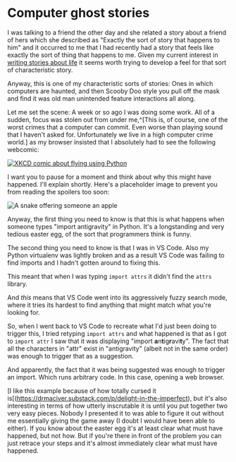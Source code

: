 # Computer ghost stories

I was talking to a friend the other day and she related a story about a friend of hers which she described as "Exactly the sort of story that happens to him" and it occurred to me that I had recently had a story that feels like exactly the sort of thing that happens to me. Given my current interest in [writing stories about life](https://notebook.drmaciver.com/posts/2024-01-25-19:45.html) it seems worth trying to develop a feel for that sort of characteristic story.

Anyway, this is one of my characteristic sorts of stories: Ones in which computers are haunted, and then Scooby Doo style you pull off the mask and find it was old man unintended feature interactions all along.

Let me set the scene: A week or so ago I was doing some work. All of a sudden, focus was stolen out from under me,^[This is, of course, one of the worst crimes that a computer can commit. Even worse than playing sound that I haven't asked for. Unfortunately we live in a high computer crime world.] as my browser insisted that I absolutely had to see the following webcomic:

[![XKCD comic about flying using Python](https://imgs.xkcd.com/comics/python.png)](https://xkcd.com/353/)

I want you to pause for a moment and think about why this might have happened. I'll explain shortly. Here's a placeholder image to prevent you from reading the spoilers too soon:

![A snake offering someone an apple](/images/applesnake.png)

Anyway, the first thing you need to know is that this is what happens when someone types "import antigravity" in Python. It's a longstanding and very tedious easter egg, of the sort that programmers think is funny.

The second thing you need to know is that I was in VS Code. Also my Python virtualenv was lightly broken and as a result VS Code was failing to find imports and I hadn't gotten around to fixing this.

This meant that when I was typing `import attrs` it didn't find the `attrs` library.

And *this* means that VS Code went into its aggressively fuzzy search mode, where it tries its hardest to find anything that might match what you're looking for.

So, when I went back to VS Code to recreate what I'd just been doing to trigger this, I tried retyping `import attrs` and what happened is that as I got to `import attr` I saw that it was displaying "import **a**n**t**ig**r**avi**t**y". The fact that all the characters in "attr" exist in "antigravity" (albeit not in the same order) was enough to trigger that as a suggestion.

And apparently, the fact that it was being suggested was enough to trigger an import. Which runs arbitrary code. In this case, opening a web browser.

[I like this example because of how totally cursed it is[(https://drmaciver.substack.com/p/delight-in-the-imperfect), but it's also interesting in terms of how utterly inscrutable it is until you put together two very easy pieces. Nobody I presented it to was able to figure it out without me essentially giving the game away (I doubt I would have been able to either). If you know about the easter egg it's at least clear what must have happened, but not how. But if you're there in front of the problem you can just retrace your steps and it's almost immediately clear what must have happened. 

